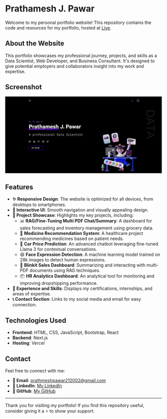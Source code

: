 # Prathamesh J. Pawar

Welcome to my personal portfolio website! This repository contains the code and resources for my portfolio, hosted at [Live](https://prathameshpawar-mu.vercel.app/).

## About the Website

This portfolio showcases my professional journey, projects, and skills as a Data Scientist, Web Developer, and Business Consultant. It's designed to give potential employers and collaborators insight into my work and expertise.


## Screenshot

![Portfolio Website Screenshot](./public/pagepic.png)

## Features

- **✨ Responsive Design**: The website is optimized for all devices, from desktops to smartphones.
- **🎨 Interactive UI**: Smooth navigation and visually appealing design.
- **📂 Project Showcase**: Highlights my key projects, including:
  - 📊 **RAG/Fine-Tuning Multi PDF Chat/Summary**: A dashboard for sales forecasting and inventory management using grocery data.
  - 💊 **Medicine Recommendation System**: A healthcare project recommending medicines based on patient needs.
  - 🤖 **Car Price Prediction**: An advanced chatbot leveraging fine-tuned Llama 3 for contextual conversations.
  - 😄 **Face Expression Detection**: A machine learning model trained on 28k images to detect human expressions.
  - 📝 **Blinkit Sales Dashboard**: Summarizing and interacting with multi-PDF documents using RAG techniques.
  - 📦 **HR Analytics Dashboard**: An analytical tool for monitoring and improving dropshipping performance.
- **💼 Experience and Skills**: Displays my certifications, internships, and areas of expertise.
- **📞 Contact Section**: Links to my social media and email for easy connection.

## Technologies Used

- **Frontend**: HTML, CSS, JavaScript, Bootstrap, React
- **Backend**: Next.js
- **Hosting**: Vercel


## Contact

Feel free to connect with me:
- **📧 Email**: prathmeshpawar212002@gmail.com
- **💼 LinkedIn**: [My LinkedIn](https://www.linkedin.com/in/prathameshpawar21/)
- **🐙 GitHub**: [My GitHub](https://github.com/Prathmeshpawar21)

---

Thank you for visiting my portfolio! If you find this repository useful, consider giving it a ⭐ to show your support.
